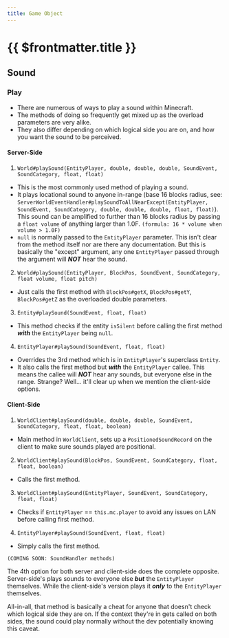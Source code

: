 ```yaml
---
title: Game Object
---
```


# {{ $frontmatter.title }}

## Sound

### Play

- There are numerous of ways to play a sound within Minecraft.
- The methods of doing so frequently get mixed up as the overload parameters are very alike.
- They also differ depending on which logical side you are on, and how you want the sound to be perceived.

#### Server-Side

1. `World#playSound(EntityPlayer, double, double, double, SoundEvent, SoundCategory, float, float)`

- This is the most commonly used method of playing a sound.
- It plays locational sound to anyone in-range (base 16 blocks radius, see: `ServerWorldEventHandler#playSoundToAllNearExcept(EntityPlayer, SoundEvent, SoundCategory, double, double, double, float, float)`). This sound can be amplified to further than 16 blocks radius by passing a `float volume` of anything larger than 1.0F. `(formula: 16 * volume when volume > 1.0F)`
- `null` is normally passed to the `EntityPlayer` parameter. This isn't clear from the method itself nor are there any documentation. But this is basically the "except" argument, any one `EntityPlayer` passed through the argument will **_NOT_** hear the sound.

2. `World#playSound(EntityPlayer, BlockPos, SoundEvent, SoundCategory, float volume, float pitch)`

- Just calls the first method with `BlockPos#getX`, `BlockPos#getY`, `BlockPos#getZ` as the overloaded double parameters.

3. `Entity#playSound(SoundEvent, float, float)`

- This method checks if the entity `isSilent` before calling the first method **_with_** the `EntityPlayer` being `null`.

4. `EntityPlayer#playSound(SoundEvent, float, float)`

- Overrides the 3rd method which is in `EntityPlayer`'s superclass `Entity`.
- It also calls the first method but **_with_** the `EntityPlayer` callee. This means the callee will **_NOT_** hear any sounds, but everyone else in the range. Strange? Well... it'll clear up when we mention the client-side options.

#### Client-Side

1. `WorldClient#playSound(double, double, double, SoundEvent, SoundCategory, float, float, boolean)`

- Main method in `WorldClient`, sets up a `PositionedSoundRecord` on the client to make sure sounds played are positional.

2. `WorldClient#playSound(BlockPos, SoundEvent, SoundCategory, float, float, boolean)`

- Calls the first method.

3. `WorldClient#playSound(EntityPlayer, SoundEvent, SoundCategory, float, float)`

- Checks if `EntityPlayer` == `this.mc.player` to avoid any issues on LAN before calling first method.

4. `EntityPlayer#playSound(SoundEvent, float, float)`

- Simply calls the first method.

`(COMING SOON: SoundHandler methods)`

The 4th option for both server and client-side does the complete opposite. Server-side's plays sounds to everyone else **_but_** the `EntityPlayer` themselves. While the client-side's version plays it **_only_** to the `EntityPlayer` themselves.

All-in-all, that method is basically a cheat for anyone that doesn't check which logical side they are on. If the context they're in gets called on both sides, the sound could play normally without the dev potentially knowing this caveat.
